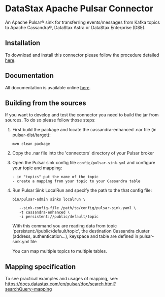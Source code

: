 # DataStax Apache Pulsar Connector

An Apache Pulsar® sink for transferring events/messages from Kafka topics to Apache Cassandra®,
DataStax Astra or DataStax Enterprise (DSE).

## Installation

To download and install this connector please follow the procedure detailed [here](https://docs.datastax.com/en/pulsar/doc/pulsar/install/pulsarInstall.html).

## Documentation

All documentation is available online [here](https://docs.datastax.com/en/pulsar/doc/index.html).

## Building from the sources

If you want to develop and test the connector you need to build the jar from sources.
To do so please follow those steps:

1. First build the package and locate the cassandra-enhanced .nar file (in pulsar-dist/target): 

       mvn clean package

2. Copy the .nar file into the 'connectors' directory of your Pulsar broker 

2. Open the Pulsar sink config file `config/pulsar-sink.yml` and configure your topic and mapping:

       - in "topics" put the name of the topic
       - create a mapping from your topic to your Cassandra table 

3. Run Pulsar Sink LocalRun and specify the path to the that config file:

       bin/pulsar-admin sinks localrun \
          
          --sink-config-file /path/to/config/pulsar-sink.yaml \
          -t cassandra-enhanced \
          -i persistent://public/default/topic

   With this command you are reading data from topic 'persistent://public/default/topic', the destination Cassandra cluster (address, authentication...), keyspace
   and table are defined in pulsar-sink.yml file

   You can map multiple topics to multiple tables.

## Mapping specification

To see practical examples and usages of mapping, see:
https://docs.datastax.com/en/pulsar/doc/search.html?searchQuery=mapping 
